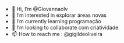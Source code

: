 - 👋 Hi, I’m @Giovannaolv
- 👀 I’m interested in explorar áreas novas 
- 🌱 I’m currently learning  programação
- 💞️ I’m looking to collaborate com  criatividade
- 📫 How to reach me :  @gigildeoliveira

<!---
Giovannaolv/Giovannaolv is a ✨ special ✨ repository because its `README.md` (this file) appears on your GitHub profile.
You can click the Preview link to take a look at your changes.
--->
